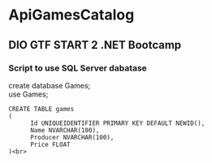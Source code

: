 # ApiGamesCatalog
## DIO GTF START 2 .NET Bootcamp

### Script to use SQL Server dabatase

create database Games; <br>
use Games; <br>

```
CREATE TABLE games
(
	  Id UNIQUEIDENTIFIER PRIMARY KEY DEFAULT NEWID(),
	  Name NVARCHAR(100),
	  Producer NVARCHAR(100),
	  Price FLOAT
)<br>

```

